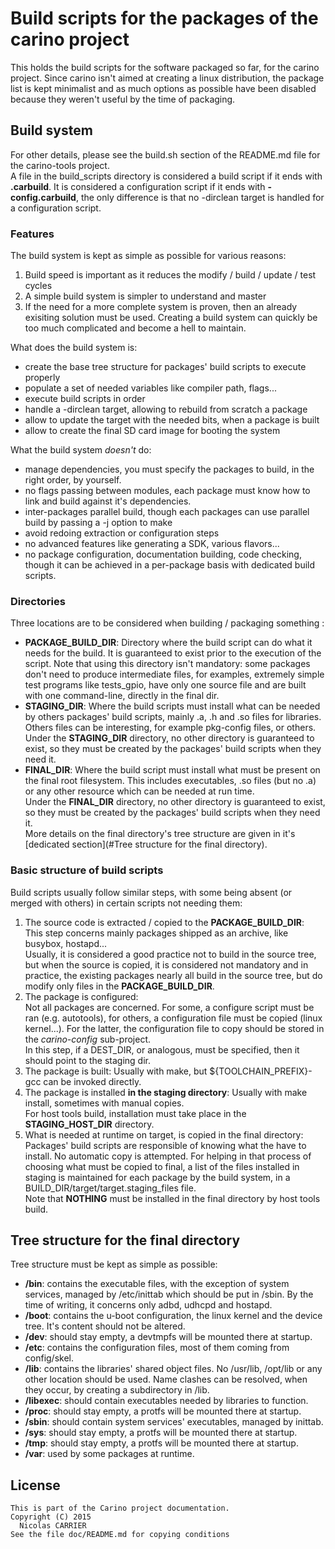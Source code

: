 # Build scripts for the packages of the carino project

This holds the build scripts for the software packaged so far, for the carino
project. Since carino isn't aimed at creating a linux distribution, the package
list is kept minimalist and as much options as possible have been disabled
because they weren't useful by the time of packaging.

## Build system

For other details, please see the build.sh section of the README.md file for the
carino-tools project.  
A file in the build_scripts directory is considered a build script if it ends
with **.carbuild**. It is considered a configuration script if it ends with
**-config.carbuild**, the only difference is that no -dirclean target is handled
for a configuration script.

### Features

The build system is kept as simple as possible for various reasons:

1. Build speed is important as it reduces the modify / build / update / test
   cycles
2. A simple build system is simpler to understand and master
3. If the need for a more complete system is proven, then an already exisiting
   solution must be used. Creating a build system can quickly be too much
   complicated and become a hell to maintain.

What does the build system is:

* create the base tree structure for packages' build scripts to execute properly
* populate a set of needed variables like compiler path, flags...
* execute build scripts in order
* handle a -dirclean target, allowing to rebuild from scratch a package
* allow to update the target with the needed bits, when a package is built
* allow to create the final SD card image for booting the system

What the build system _doesn't_ do:

* manage dependencies, you must specify the packages to build, in the right
  order, by yourself.
* no flags passing between modules, each package must know how to link and build
  against it's dependencies.
* inter-packages parallel build, though each packages can use parallel build by
  passing a -j option to make
* avoid redoing extraction or configuration steps
* no advanced features like generating a SDK, various flavors...
* no package configuration, documentation building, code checking, though it can
  be achieved in a per-package basis with dedicated build scripts.

### Directories

Three locations are to be considered when building / packaging something :

* **PACKAGE\_BUILD\_DIR**: Directory where the build script can do what it
  needs for the build. It is guaranteed to exist prior to the execution of the
  script. Note that using this directory isn't mandatory: some packages don't
  need to produce intermediate files, for examples, extremely simple test
  programs like tests_gpio, have only one source file and are built with one
  command-line, directly in the final dir.
* **STAGING\_DIR**: Where the build scripts must install what can be needed by
  others packages' build scripts, mainly .a, .h and .so files for libraries.
  Others files can be interesting, for example pkg-config files, or others.
  Under the **STAGING\_DIR** directory, no other directory is guaranteed to
  exist, so they must be created by the packages' build scripts when they need
  it.
* **FINAL\_DIR**: Where the build script must install what must be present on
  the final root filesystem. This includes executables, .so files (but no .a) or
  any other resource which can be needed at run time.  
  Under the **FINAL\_DIR** directory, no other directory is guaranteed to exist,
  so they must be created by the packages' build scripts when they need it.  
  More details on the final directory's tree structure are given in it's
  [dedicated section](#Tree structure for the final directory).

### Basic structure of build scripts

Build scripts usually follow similar steps, with some being absent (or merged
with others) in certain scripts not needing them:

1. The source code is extracted / copied to the **PACKAGE\_BUILD\_DIR**:  
   This step concerns mainly packages shipped as an archive, like busybox,
   hostapd...  
   Usually, it is considered a good practice not to build in the source tree,
   but when the source is copied, it is considered not mandatory and in
   practice, the existing packages nearly all build in the source tree, but do
   modify only files in the **PACKAGE\_BUILD\_DIR**.
2. The package is configured:  
   Not all packages are concerned. For some, a configure script must be ran
   (e.g. autotools), for others, a configuration file must be copied (linux
   kernel...). For the latter, the configuration file to copy should be stored
   in the _carino-config_ sub-project.  
   In this step, if a DEST\_DIR, or analogous, must be specified, then it should
   point to the staging dir.
3. The package is built:
   Usually with make, but ${TOOLCHAIN_PREFIX}-gcc can be invoked directly.
4. The package is installed **in the staging directory**:
   Usually with make install, sometimes with manual copies.  
   For host tools build, installation must take place in the
   **STAGING\_HOST\_DIR** directory.
5. What is needed at runtime on target, is copied in the final directory:
   Packages' build scripts are responsible of knowing what the have to install.
   No automatic copy is attempted. For helping in that process of choosing what
   must be copied to final, a list of the files installed in staging is
   maintained for each package by the build system, in a
   BUILD\_DIR/target/target.staging\_files file.  
   Note that **NOTHING** must be installed in the final directory by host tools
   build.

## Tree structure for the final directory

Tree structure must be kept as simple as possible:

* **/bin**: contains the executable files, with the exception of system
  services, managed by /etc/inittab which should be put in /sbin. By the time of
  writing, it concerns only adbd, udhcpd and hostapd.
* **/boot**: contains the u-boot configuration, the linux kernel and the device
  tree. It's content should not be altered.
* **/dev**: should stay empty, a devtmpfs will be mounted there at startup.
* **/etc**: contains the configuration files, most of them coming from
  config/skel.
* **/lib**: contains the libraries' shared object files. No /usr/lib, /opt/lib
  or any other location should be used. Name clashes can be resolved, when they
  occur, by creating a subdirectory in /lib.
* **/libexec**: should contain executables needed by libraries to function.
* **/proc**: should stay empty, a protfs will be mounted there at startup.
* **/sbin**: should contain system services' executables, managed by inittab.
* **/sys**: should stay empty, a protfs will be mounted there at startup.
* **/tmp**: should stay empty, a protfs will be mounted there at startup.
* **/var**: used by some packages at runtime.

## License

    This is part of the Carino project documentation.
    Copyright (C) 2015
      Nicolas CARRIER
    See the file doc/README.md for copying conditions
